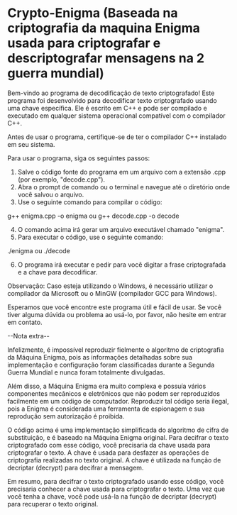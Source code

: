 # Crypto-Enigma (Baseada na criptografia da maquina Enigma usada para criptografar e descriptografar mensagens na 2 guerra mundial)
 
Bem-vindo ao programa de decodificação de texto criptografado!
Este programa foi desenvolvido para decodificar texto criptografado usando uma chave específica. Ele é escrito em C++ e pode ser compilado e executado em qualquer sistema operacional
compatível com o compilador C++.

Antes de usar o programa, certifique-se de ter o compilador C++ instalado em seu sistema.

Para usar o programa, siga os seguintes passos:

1. Salve o código fonte do programa em um arquivo com a extensão .cpp (por exemplo, "decode.cpp").
2. Abra o prompt de comando ou o terminal e navegue até o diretório onde você salvou o arquivo.
3. Use o seguinte comando para compilar o código:

g++ enigma.cpp -o enigma       ou     g++ decode.cpp -o decode

4. O comando acima irá gerar um arquivo executável chamado "enigma".
5. Para executar o código, use o seguinte comando:

./enigma       ou   ./decode

6. O programa irá executar e pedir para você digitar a frase criptografada e a chave para decodificar.

Observação: Caso esteja utilizando o Windows, é necessário utilizar o compilador da Microsoft ou o MinGW (compilador GCC para Windows).

Esperamos que você encontre este programa útil e fácil de usar. Se você tiver alguma dúvida ou problema ao usá-lo, por favor, não hesite em entrar em contato.


--Nota extra--

Infelizmente, é impossível reproduzir fielmente o algoritmo de criptografia da Máquina Enigma,
pois as informações detalhadas sobre sua implementação e configuração foram classificadas durante 
a Segunda Guerra Mundial e nunca foram totalmente divulgadas.

Além disso, a Máquina Enigma era muito complexa e possuía vários componentes mecânicos e eletrônicos que não podem ser reproduzidos facilmente em um código de computador.
Reproduzir tal código seria ilegal, pois a Enigma é considerada uma ferramenta de espionagem e sua reprodução sem autorização é proibida.


O código acima é uma implementação simplificada do algoritmo de cifra de substituição, e é baseado na Máquina Enigma original.
Para decifrar o texto criptografado com esse código, você precisaria da chave usada para criptografar o texto. 
A chave é usada para desfazer as operações de criptografia realizadas no texto original. 
A chave é utilizada na função de decriptar (decrypt) para decifrar a mensagem.

Em resumo, para decifrar o texto criptografado usando esse código, você precisaria conhecer a chave usada para criptografar o texto.
Uma vez que você tenha a chave, você pode usá-la na função de decriptar (decrypt) para recuperar o texto original.
